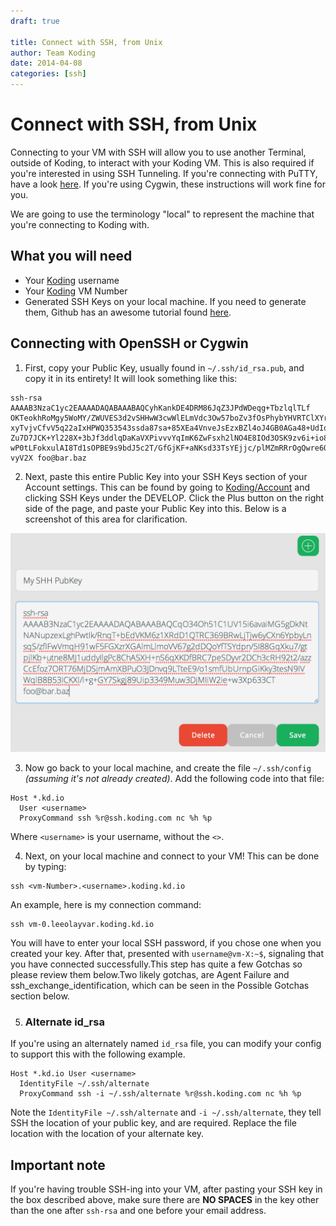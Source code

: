 ```yaml
---
draft: true

title: Connect with SSH, from Unix
author: Team Koding
date: 2014-04-08
categories: [ssh]
---
```


# Connect with SSH, from Unix

Connecting to your VM with SSH will allow you to use another Terminal, outside 
of Koding, to interact with your Koding VM. This is also required if you're 
interested in using SSH Tunneling. If you're connecting with PuTTY, have a look 
[here][connect windows]. If you're using Cygwin, these instructions will work 
fine for you.

We are going to use the terminology "local" to represent the machine that 
you're connecting to Koding with.

## What you will need

- Your [Koding][koding] username
- Your [Koding][koding] VM Number
- Generated SSH Keys on your local machine. If you need to generate them, 
  Github has an awesome tutorial found [here][github keygen].

## Connecting with OpenSSH or Cygwin

1. First, copy your Public Key, usually found in `~/.ssh/id_rsa.pub`, and copy 
  it in its entirety! It will look something like this:
  ```
  ssh-rsa AAAAB3NzaC1yc2EAAAADAQABAAABAQCyhKankDE4DRM86JqZ3JPdWDeqg+TbzlqlTLf 
  OKTeokhRoMgy5WoMY/ZWUVES3d2vSHHwW3cwWlELmVdc3Ow57boZv3fOsPhybYHVRTClXYr1ncS 
  xyTvjvCfvV5q22aIxHPWQ353543ssda87sa+85XEa4VnveJsEzxBZl4oJ4GB0AGa48+UdIqutrg 
  Zu7D7JCK+Yl228X+3bJf3ddlqDaKaVXPivvvYqImK6ZwFsxh2lNO4E8IOd3OSK9zv6i+io8PxWm 
  wP0tLFokxulAI8Td1sOPBE9s9bdJ5c2T/GfGjKF+aNKsd33TsYEjjc/plMZmRRrOgQwre6OAkgM 
  vyV2X foo@bar.baz
  ```
2. Next, paste this entire Public Key into your SSH Keys section of your 
Account settings. This can be found by going to 
[Koding/Account](https://koding.com/Account) and clicking SSH Keys under the 
DEVELOP. Click the Plus button on the right side of the page, and paste your 
Public Key into this. Below is a screenshot of this area for clarification.  

  ![Koding SSH Keys](sshkeys.png)

3. Now go back to your local machine, and create the file `~/.ssh/config` 
  _(assuming it's not already created)_. Add the following code into that file:

  ```
  Host *.kd.io
    User <username>
    ProxyCommand ssh %r@ssh.koding.com nc %h %p
  ```

  Where `<username>` is your username, without the `<>`.

4. Next, on your local machine and connect to your VM! This can be done by 
typing:

  ```
  ssh <vm-Number>.<username>.koding.kd.io
  ```

  An example, here is my connection command:

  ```
  ssh vm-0.leeolayvar.koding.kd.io
  ```

  You will have to enter your local SSH password, if you chose one when you 
  created your key. After that, presented with `username@vm-X:~$`, signaling that 
  you have connected successfully.This step has quite a few Gotchas so please 
  review them below.Two likely gotchas, are Agent Failure and 
  ssh_exchange_identification, which can be seen in the Possible Gotchas section 
  below.

5. ### Alternate id_rsa

  If you're using an alternately named `id_rsa` file, you can modify your 
  config to support this with the following example.

  ```
  Host *.kd.io User <username>
    IdentityFile ~/.ssh/alternate
    ProxyCommand ssh -i ~/.ssh/alternate %r@ssh.koding.com nc %h %p
  ```

  Note the `IdentityFile ~/.ssh/alternate` and `-i ~/.ssh/alternate`, they tell 
  SSH the location of your public key, and are required. Replace the file 
  location with the location of your alternate key.

## Important note

If you're having trouble SSH-ing into your VM, after pasting your SSH key in the box described above, make sure there are **NO SPACES** in the key other than the one after ``ssh-rsa`` and one before your email address.



[koding]: https://koding.com
[github keygen]: https://help.github.com/articles/generating-ssh-keys
[connect windows]: /guides/connect-with-ssh-windows
